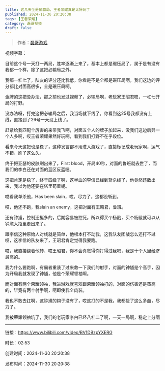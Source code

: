 ```yaml
---
title: 这几天全是躺赢局，王者荣耀真是太好玩了
published: 2024-11-30 20:20:38
tags: [王者荣耀]
category: 磊哥视频
draft: false
---
```



> 作者：[磊哥游戏](https://space.bilibili.com/268941858?spm_id_from=333.788.upinfo.head.click)

视频字幕：

目前这个号一天打一两局，胜率逐渐上来了，基本上都是碾压局了，属于是有没有我都一个样，除了这把必输局之外。

我都一杠七了，队友的评分还比我低，你看是不是全都是碾压局啊，我们这边的评分都比对面高很多，全是碾压局啊。

金牌的这把没办法，那之前也发过视频了，必输局啊，老玩家王昭君嗯，一杠七开局的打野。

没办法呀，打完这把必输局之后，我当场就下线了，你看到这25号我都没有上线，直接到了26号一天没上线了。

赶紧给我匹配个厉害的来带我飞啊，对面五个人的牌子加起来，没我们这边后羿一个人多啊，哎王者荣耀果然好玩啊，看到我们打野不在乎段位。

看来今天这把也是稳了，这种发言都不用进入游戏了，直接标记成老玩家啊，运气不错，刷了这么久。

终于把亚瑟的皮肤刷出来了，First blood，开局40秒，对面的鲁班就去世了，而我们的李白还在对面的蓝区反蓝嗯。

这把肯定是稳了，终于四级了啊，这半血的李信已经到斩杀线了，他竟然还敢出来，我以为他还要在塔里苟着呢。

哎看我单杀他，Has been slain，哎，尽力了，这都没斩到。

哎，他还不跑，我slain an enemy，这把对面有王昭君，鲁班。

还有钟馗，控制还挺多的，后期容易被控死，所以得买个杨戬，买个杨戬就可以从钟馗大招里走出来了。

跟李信这种原始人对线就是简单，他根本打不动我，这我队友团战怎么还打不过哎，这李信的队友来了，王昭君肯定觉得我要跑。

哎，我直接绕着他转，哎王昭君，你不会真觉得你打得过我吧，我是十个人里经济最高的。

我为什么要跑啊，有霸者重装了过来救一下我们的射手，对面的钟馗是个高手，因为开局我就发现了钟馗，他是个荣耀领袖啊。

而对面有两个荣耀领袖，我进游戏就喜欢跟荣耀领袖打的，对面的伤害还是蛮高的，毕竟有两个射手啊，啊即使我全肉装。

我也不敢去扛啊，这钟馗的钩子没有了，哎这打的不是我，我都捡了这么多血，尽力了。

我被荣耀领袖坑了，我们的老玩家李白已经八杠二了啊，一天一局啊，稳定上分啊

---


链接：https://www.bilibili.com/video/BV1DBzpYXERG



时长：02:53

创建时间：2024-11-30 20:20:38

发布时间：2024-11-30 20:20:38
